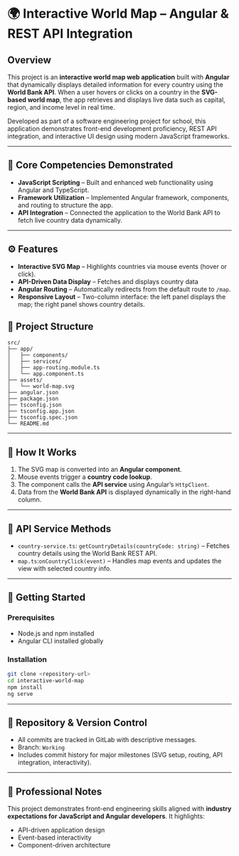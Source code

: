 # 🌍 Interactive World Map – Angular & REST API Integration

## Overview

This project is an **interactive world map web application** built with **Angular** that dynamically displays detailed information for every country using the **World Bank API**. When a user hovers or clicks on a country in the **SVG-based world map**, the app retrieves and displays live data such as capital, region, and income level in real time.

Developed as part of a software engineering project for school, this application demonstrates front-end development proficiency, REST API integration, and interactive UI design using modern JavaScript frameworks.

---

## 🎯 Core Competencies Demonstrated

* **JavaScript Scripting** – Built and enhanced web functionality using Angular and TypeScript.
* **Framework Utilization** – Implemented Angular framework, components, and routing to structure the app.
* **API Integration** – Connected the application to the World Bank API to fetch live country data dynamically.

---

## ⚙️ Features

* **Interactive SVG Map** – Highlights countries via mouse events (hover or click).
* **API-Driven Data Display** – Fetches and displays country data
* **Angular Routing** – Automatically redirects from the default route to `/map`.
* **Responsive Layout** – Two-column interface: the left panel displays the map; the right panel shows country details.

## 📁 Project Structure

```
src/
├── app/
│   ├── components/
│   ├── services/
│   ├── app-routing.module.ts
│   └── app.component.ts
├── assets/
│   └── world-map.svg
├── angular.json
├── package.json
├── tsconfig.json
├── tsconfig.app.json
├── tsconfig.spec.json
└── README.md
```

---

## 🧠 How It Works

1. The SVG map is converted into an **Angular component**.
2. Mouse events trigger a **country code lookup**.
3. The component calls the **API service** using Angular’s `HttpClient`.
4. Data from the **World Bank API** is displayed dynamically in the right-hand column.

---

## 🧪 API Service Methods

* `country-service.ts`: `getCountryDetails(countryCode: string)` – Fetches country details using the World Bank REST API.
* `map.ts`:`onCountryClick(event)` – Handles map events and updates the view with selected country info.

---

## 🚀 Getting Started

### Prerequisites

* Node.js and npm installed
* Angular CLI installed globally

### Installation

```bash
git clone <repository-url>
cd interactive-world-map
npm install
ng serve
```

---

## 📸 Repository & Version Control

* All commits are tracked in GitLab with descriptive messages.
* Branch: `Working`
* Includes commit history for major milestones (SVG setup, routing, API integration, interactivity).

---

## 💼 Professional Notes

This project demonstrates front-end engineering skills aligned with **industry expectations for JavaScript and Angular developers**. It highlights:

* API-driven application design
* Event-based interactivity
* Component-driven architecture
